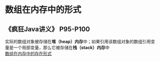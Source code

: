 # 数组在内存中的形式
## 《疯狂Java讲义》 P95-P100
实际的数组对象被存储在**堆（heap）内存**中；如果引用该数组对象的数组引用变量是一个局部变量，那么它被存储在**栈（stack）内存**中  
[数组在内存中的存在形式](https://blog.csdn.net/tianjunjie520/article/details/81164629)
